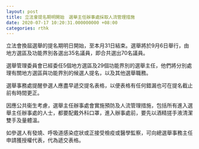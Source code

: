 ```yaml
---
layout: post
title: 立法會提名期明開始　選舉主任辦事處採取人流管理措施
date: 2020-07-17 10:20:31.000000000 +08:00
categories: rthk
---
```


立法會換屆選舉的提名期明日開始，至本月31日結束。選舉將於9月6日舉行，由地方選區及功能界別各選出35名議員，即合共選出70名議員。

選舉管理委員會已經委任5個地方選區及29個功能界別的選舉主任，他們將分別處理有關地方選區與功能界別的候選人提名，以及其他選舉職務。

選舉事務處提醒參選人應盡早遞交提名表格，以便表格有任何錯漏也可在提名截止前有時間更正。

因應公共衞生考慮，選舉主任辦事處會實施預防及人流管理措施，包括所有進入選舉主任辦事處的人士，都要配戴外科口罩，進入辦事處前，要先以酒精搓手液清潔雙手及量體溫。

如參選人有發燒、呼吸道感染症狀或正接受檢疫或醫學監察，可向總選舉事務主任申請獲授權代表，代為遞交表格。
